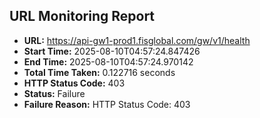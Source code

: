 ## URL Monitoring Report

- **URL:** https://api-gw1-prod1.fisglobal.com/gw/v1/health
- **Start Time:** 2025-08-10T04:57:24.847426
- **End Time:** 2025-08-10T04:57:24.970142
- **Total Time Taken:** 0.122716 seconds
- **HTTP Status Code:** 403
- **Status:** Failure
- **Failure Reason:** HTTP Status Code: 403

